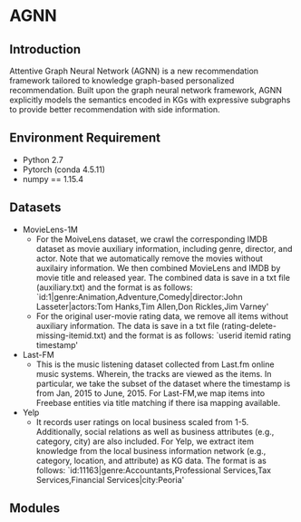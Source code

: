 # AGNN

## Introduction 

Attentive Graph Neural Network (AGNN) is a new recommendation framework tailored to knowledge graph-based personalized recommendation. Built upon the graph neural network framework, AGNN explicitly models the semantics encoded in KGs with expressive subgraphs to provide better recommendation with side information.

## Environment Requirement
+ Python 2.7
+ Pytorch (conda 4.5.11)
+ numpy == 1.15.4

## Datasets

+ MovieLens-1M
   + For the MoiveLens dataset, we crawl the corresponding IMDB dataset as movie auxiliary information, including genre, director, and actor. Note that we automatically remove the movies without auxilairy information. We then combined MovieLens and IMDB by movie title and released year. The combined data is save in a txt file (auxiliary.txt) and the format is as follows:
   `id:1|genre:Animation,Adventure,Comedy|director:John Lasseter|actors:Tom Hanks,Tim Allen,Don Rickles,Jim Varney'
   + For the original user-movie rating data, we remove all items without auxiliary information. The data is save in a txt file (rating-delete-missing-itemid.txt) and the format is as follows:
   `userid itemid rating timestamp'
+ Last-FM
   + This is the music listening dataset collected from Last.fm online music systems. Wherein, the tracks are viewed as the items. In particular, we take the subset of the dataset where the timestamp is from Jan, 2015 to June, 2015. For Last-FM,we map items into Freebase entities via title matching if there isa mapping available. 
+ Yelp
   + It records user ratings on local business scaled from 1-5. Additionally, social relations as well as business attributes (e.g., category, city) are also included. For Yelp, we extract item knowledge from the local business information network (e.g., category, location,
and attribute) as KG data. The format is as follows:
   `id:11163|genre:Accountants,Professional Services,Tax Services,Financial Services|city:Peoria'
## Modules 
